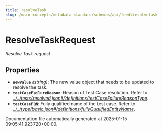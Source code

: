 ```yaml
---
title: resolveTask
slug: /main-concepts/metadata-standard/schemas/api/feed/resolvetask
---
```


# ResolveTaskRequest

*Resolve Task request*

## Properties

- **`newValue`** *(string)*: The new value object that needs to be updated to resolve the task.
- **`testCaseFailureReason`**: Reason of Test Case resolution. Refer to *[../../tests/resolved.json#/definitions/testCaseFailureReasonType](#/../tests/resolved.json#/definitions/testCaseFailureReasonType)*.
- **`testCaseFQN`**: Fully qualified name of the test case. Refer to *[../../type/basic.json#/definitions/fullyQualifiedEntityName](#/../type/basic.json#/definitions/fullyQualifiedEntityName)*.


Documentation file automatically generated at 2025-01-15 09:05:41.923720+00:00.
